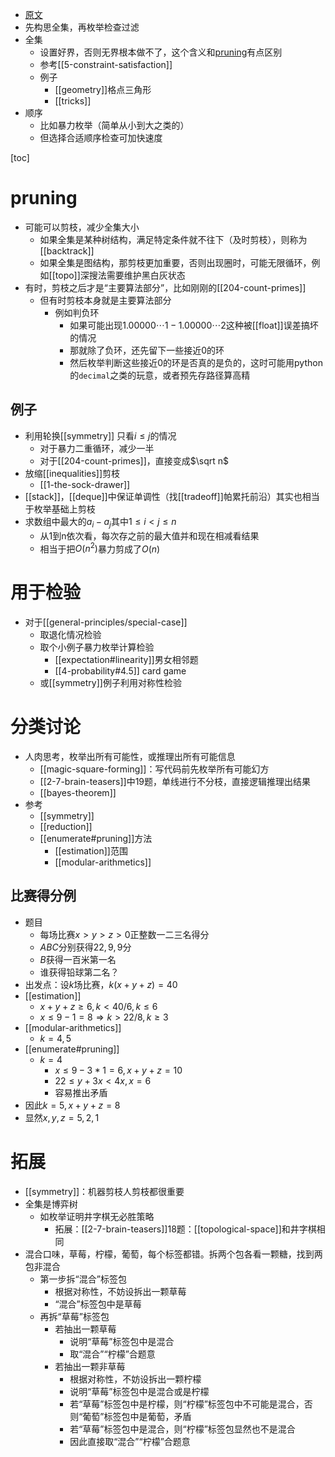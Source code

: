 - [原文](https://oi-wiki.org/basic/enumerate/)
- 先构思全集，再枚举检查过滤
- 全集
  - 设置好界，否则无界根本做不了，这个含义和[pruning](#pruning)有点区别
  - 参考[[5-constraint-satisfaction]]
  - 例子
    - [[geometry]]格点三角形
    - [[tricks]]
- 顺序
  - 比如暴力枚举（简单从小到大之类的）
  - 但选择合适顺序检查可加快速度

[toc]
# pruning
- 可能可以剪枝，减少全集大小
  - 如果全集是某种树结构，满足特定条件就不往下（及时剪枝），则称为[[backtrack]]
  - 如果全集是图结构，那剪枝更加重要，否则出现圈时，可能无限循环，例如[[topo]]深搜法需要维护黑白灰状态
- 有时，剪枝之后才是“主要算法部分”，比如刚刚的[[204-count-primes]]
  - 但有时剪枝本身就是主要算法部分
    - 例如判负环
      - 如果可能出现$1.00000\cdots 1 - 1.00000\cdots 2$这种被[[float]]误差搞坏的情况
      - 那就除了负环，还先留下一些接近0的环
      - 然后枚举判断这些接近0的环是否真的是负的，这时可能用python的`decimal`之类的玩意，或者预先存路径算高精
## 例子
- 利用轮换[[symmetry]] 只看$i\le j$的情况
  - 对于暴力二重循环，减少一半
  - 对于[[204-count-primes]]，直接变成$\sqrt n$
- 放缩[[inequalities]]剪枝
  - [[1-the-sock-drawer]]
- [[stack]]，[[deque]]中保证单调性（找[[tradeoff]]帕累托前沿）其实也相当于枚举基础上剪枝
- 求数组中最大的$a_i-a_j$其中$1\le i<j\le n$
  - 从1到n依次看，每次存之前的最大值并和现在相减看结果
  - 相当于把$O(n^2)$暴力剪成了$O(n)$
# 用于检验
- 对于[[general-principles/special-case]]
  - 取退化情况检验
  - 取个小例子暴力枚举计算检验
    - [[expectation#linearity]]男女相邻题
    - [[4-probability#4.5]] card game
  - 或[[symmetry]]例子利用对称性检验
# 分类讨论
- 人肉思考，枚举出所有可能性，或推理出所有可能信息
  - [[magic-square-forming]]：写代码前先枚举所有可能幻方
  - [[2-7-brain-teasers]]中19题，单线进行不分枝，直接逻辑推理出结果
  - [[bayes-theorem]]
- 参考
  - [[symmetry]]
  - [[reduction]]
  - [[enumerate#pruning]]方法
    - [[estimation]]范围
    - [[modular-arithmetics]]
## 比赛得分例
- 题目
  - 每场比赛$x>y>z>0$正整数一二三名得分
  - $ABC$分别获得$22,9,9$分
  - $B$获得一百米第一名
  - 谁获得铅球第二名？
- 出发点：设$k$场比赛，$k(x+y+z)=40$
- [[estimation]]
  - $x+y+z\ge 6,k<40/6, k\le 6$
  - $x\le 9-1=8\Rightarrow k> 22/8,k\ge 3$
- [[modular-arithmetics]]
  - $k=4, 5$
- [[enumerate#pruning]]
  - $k=4$
    - $x\le 9-3 * 1=6, x+y+z=10$
    - $22\le y+3x<4x,x=6$
    - 容易推出矛盾
- 因此$k=5, x+y+z=8$
- 显然$x,y,z=5,2,1$
# 拓展
- [[symmetry]]：机器剪枝人剪枝都很重要
- 全集是博弈树
  - 如枚举证明井字棋无必胜策略
    - 拓展：[[2-7-brain-teasers]]18题：[[topological-space]]和井字棋相同
- 混合口味，草莓，柠檬，葡萄，每个标签都错。拆两个包各看一颗糖，找到两包非混合
  - 第一步拆“混合”标签包
    - 根据对称性，不妨设拆出一颗草莓
    - “混合”标签包中是草莓
  - 再拆“草莓”标签包
    - 若抽出一颗草莓
      - 说明“草莓”标签包中是混合
      - 取“混合”“柠檬”合题意
    - 若抽出一颗非草莓
      - 根据对称性，不妨设拆出一颗柠檬
      - 说明“草莓”标签包中是混合或是柠檬
      - 若“草莓”标签包中是柠檬，则“柠檬”标签包中不可能是混合，否则“葡萄”标签包中是葡萄，矛盾
      - 若“草莓”标签包中是混合，则“柠檬”标签包显然也不是混合
      - 因此直接取“混合”“柠檬”合题意